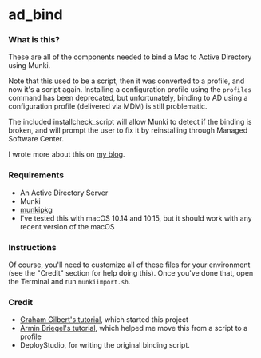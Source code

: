 # ad_bind

### What is this?

These are all of the components needed to bind a Mac to Active Directory using Munki.

Note that this used to be a script, then it was converted to a profile, and now it's a script again. Installing a configuration profile using the `profiles` command has been deprecated, but unfortunately, binding to AD using a configuration profile (delivered via MDM) is still problematic.

The included installcheck_script will allow Munki to detect if the binding is broken, and will prompt the user to fix it by reinstalling through Managed Software Center.

I wrote more about this on [my blog](https://mikesolin.com/2018/04/14/binding-macs-to-ad-using-munkis-configuration-profile-support/).

### Requirements

* An Active Directory Server
* Munki
* [munkipkg](https://github.com/munki/munki-pkg)
* I've tested this with macOS 10.14 and 10.15, but it should work with any recent version of the macOS

### Instructions

Of course, you'll need to customize all of these files for your environment (see the "Credit" section for help doing this). Once you've done that, open the Terminal and run `munkiimport.sh`.

### Credit

* [Graham Gilbert's tutorial](https://grahamgilbert.com/blog/2014/04/01/binding-to-active-directory-with-munki/), which started this project
* [Armin Briegel's tutorial](http://scriptingosx.com/2015/01/connect-to-active-directory-with-a-profile/), which helped me move this from a script to a profile
* DeployStudio, for writing the original binding script.
